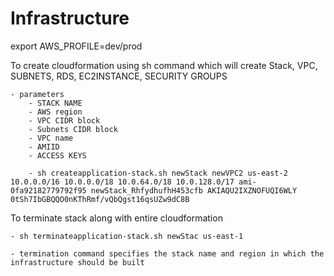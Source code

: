 # Infrastructure

export AWS_PROFILE=dev/prod

To create cloudformation using sh command which will create Stack, VPC, SUBNETS, RDS, EC2INSTANCE, SECURITY GROUPS

    - parameters
        - STACK NAME
        - AWS region
        - VPC CIDR block
        - Subnets CIDR block
        - VPC name
        - AMIID
        - ACCESS KEYS

        - sh createapplication-stack.sh newStack newVPC2 us-east-2 10.0.0.0/16 10.0.0.0/18 10.0.64.0/18 10.0.128.0/17 ami-0fa92182779792f95 newStack_RhfydhufhH453cfb AKIAQU2IXZNOFUQI6WLY 0tSh7IbGBQQO0nKThRmf/vQbQgst16qsUZw9dC8B

To terminate stack along with entire cloudformation

    - sh terminateapplication-stack.sh newStac us-east-1

    - termination command specifies the stack name and region in which the infrastructure should be built